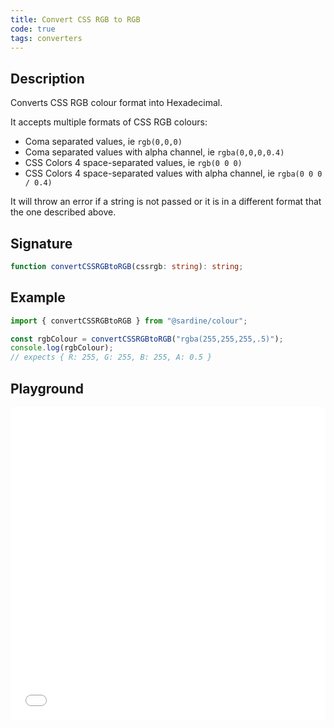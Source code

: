 ```yaml
---
title: Convert CSS RGB to RGB
code: true
tags: converters
---
```


## Description

Converts CSS RGB colour format into Hexadecimal.

It accepts multiple formats of CSS RGB colours:

- Coma separated values, ie `rgb(0,0,0)`
- Coma separated values with alpha channel, ie `rgba(0,0,0,0.4)`
- CSS Colors 4 space-separated values, ie `rgb(0 0 0)`
- CSS Colors 4 space-separated values with alpha channel, ie `rgba(0 0 0 / 0.4)`

It will throw an error if a string is not passed or it is in a different format that the one described above.

## Signature

```typescript
function convertCSSRGBtoRGB(cssrgb: string): string;
```

## Example

```javascript
import { convertCSSRGBtoRGB } from "@sardine/colour";

const rgbColour = convertCSSRGBtoRGB("rgba(255,255,255,.5)");
console.log(rgbColour);
// expects { R: 255, G: 255, B: 255, A: 0.5 }
```

## Playground

<iframe src="/playground/convertCSSRGBtoRGB" title="convertCSSRGBtoRGB" width="100%" height="500px" style="border:0; overflow:hidden;" sandbox="allow-scripts allow-same-origin"></iframe>

